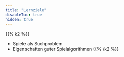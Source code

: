 ```yaml
---
title: "Lernziele"
disableToc: true
hidden: true
---
```



{{% k2 %}}
*   Spiele als Suchproblem
*   Eigenschaften guter Spielalgorithmen
{{% /k2 %}}

